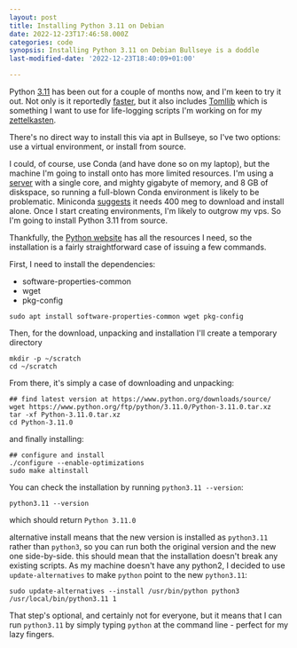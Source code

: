 ```yaml
---
layout: post
title: Installing Python 3.11 on Debian
date: 2022-12-23T17:46:58.000Z
categories: code
synopsis: Installing Python 3.11 on Debian Bullseye is a doddle
last-modified-date: '2022-12-23T18:40:09+01:00'

---
```


Python [3.11](https://www.python.org/downloads/release/python-3110/) has been
out for a couple of months now, and I'm keen to try it out.  Not only is it
reportedly [faster](https://www.youtube.com/watch?v=TLhRuZ9cJWc), but it also
includes [Tomllib](https://docs.python.org/3/library/toml.html) which is
something I want to use for life-logging scripts I'm working on for my
[zettelkasten](2020-05-29-keeping_a_journal_in_vim.md).


There's no direct way to install this via apt in Bullseye, so I've two options:
use a virtual environment, or install from source.

I could, of course, use Conda (and have done so on my laptop), but the machine
I'm going to install onto has more limited resources.  I'm using a [server](https://www.ionos.co.uk/servers/vps) with a single core, and mighty gigabyte of memory,
and 8 GB of diskspace, so running a full-blown Conda environment is likely to be
problematic.  Miniconda
[suggests](https://docs.conda.io/en/latest/miniconda.html) it needs 400 meg to
download and install alone.  Once I start creating environments, I'm likely to
outgrow my vps.  So I'm going to install Python 3.11 from source.

Thankfully, the [Python website](https://www.python.org/downloads/source/) has
all the resources I need, so the installation is a fairly straightforward case
of issuing a few commands.

First, I need to install the dependencies:

+ software-properties-common 
+ wget 
+ pkg-config


```shell
sudo apt install software-properties-common wget pkg-config
```

Then, for the download, unpacking and installation I'll create a temporary directory

```shell
mkdir -p ~/scratch
cd ~/scratch
```

From there, it's simply a case of downloading and unpacking:

```shell
## find latest version at https://www.python.org/downloads/source/
wget https://www.python.org/ftp/python/3.11.0/Python-3.11.0.tar.xz
tar -xf Python-3.11.0.tar.xz
cd Python-3.11.0
```
and finally installing:
```shell
## configure and install
./configure --enable-optimizations
sudo make altinstall
```

You can check the installation by running `python3.11 --version`:

```shell
python3.11 --version

```
which should return `Python 3.11.0`

alternative install means that the new
version is installed as `python3.11` rather than `python3`, so you can run both
the original version and the new one side-by-side.  this should mean that the
installation doesn't break any existing scripts.  As my machine doesn't have any
python2, I decided to use `update-alternatives` to make `python` point to the
new `python3.11`:

```shell
sudo update-alternatives --install /usr/bin/python python3 /usr/local/bin/python3.11 1
```

That step's optional, and certainly not for everyone, but it means that I can
run `python3.11` by simply typing `python` at the command line - perfect for my
lazy fingers.
